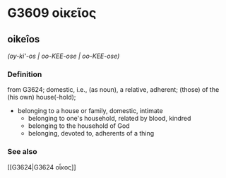# G3609 οἰκεῖος

## oikeîos

_(oy-ki'-os | oo-KEE-ose | oo-KEE-ose)_

### Definition

from G3624; domestic, i.e., (as noun), a relative, adherent; (those) of the (his own) house(-hold); 

- belonging to a house or family, domestic, intimate
  - belonging to one's household, related by blood, kindred
  - belonging to the household of God
  - belonging, devoted to, adherents of a thing

### See also

[[G3624|G3624 οἶκος]]
